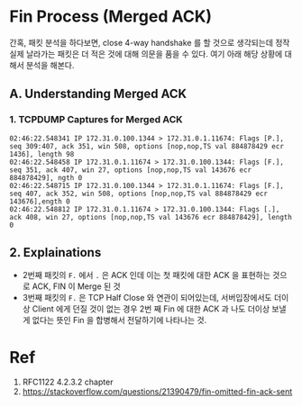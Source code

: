 <link rel="stylesheet" type="text/css" media="all" href="https://shlomo90.github.io/homepage.css" />

# Fin Process (Merged ACK)

간혹, 패킷 분석을 하다보면, close 4-way handshake 를 할 것으로 생각되는데 정작 실제 날라가는 패킷은 더 적은 것에 대해 의문을 품을 수 있다.
여기 아래 해당 상황에 대해서 분석을 해본다.

## A. Understanding Merged ACK

### 1. TCPDUMP Captures for Merged ACK
```
02:46:22.548341 IP 172.31.0.100.1344 > 172.31.0.1.11674: Flags [P.], seq 309:407, ack 351, win 508, options [nop,nop,TS val 884878429 ecr 1436], length 98
02:46:22.548458 IP 172.31.0.1.11674 > 172.31.0.100.1344: Flags [F.], seq 351, ack 407, win 27, options [nop,nop,TS val 143676 ecr 884878429], ngth 0
02:46:22.548715 IP 172.31.0.100.1344 > 172.31.0.1.11674: Flags [F.], seq 407, ack 352, win 508, options [nop,nop,TS val 884878429 ecr 143676],ength 0
02:46:22.548812 IP 172.31.0.1.11674 > 172.31.0.100.1344: Flags [.], ack 408, win 27, options [nop,nop,TS val 143676 ecr 884878429], length 0
```

## 2. Explainations

- 2번째 패킷의 `F.` 에서 `.` 은 ACK 인데 이는 첫 패킷에 대한 ACK 을 표현하는 것으로 ACK, FIN 이 Merge 된 것
- 3번째 패킷의 `F.` 은 TCP Half Close 와 연관이 되어있는데, 서버입장에서도 더이상 Client 에게 던질 것이 없는 경우 2번 째 Fin 에 대한 ACK 과 나도 더이상 보낼 게 없다는 뜻인
  Fin 을 합병해서 전달하기에 나타나는 것.

# Ref

1. RFC1122 4.2.3.2 chapter
2. https://stackoverflow.com/questions/21390479/fin-omitted-fin-ack-sent

